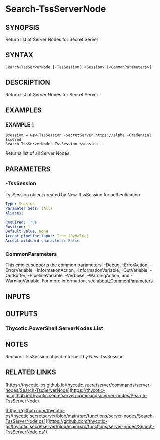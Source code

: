 # Search-TssServerNode

## SYNOPSIS
Return list of Server Nodes for Secret Server

## SYNTAX

```
Search-TssServerNode [-TssSession] <Session> [<CommonParameters>]
```

## DESCRIPTION
Return list of Server Nodes for Secret Server

## EXAMPLES

### EXAMPLE 1
```
$session = New-TssSession -SecretServer https://alpha -Credential $ssCred
Search-TssServerNode -TssSession $session -
```

Returns list of all Server Nodes

## PARAMETERS

### -TssSession
TssSession object created by New-TssSession for authentication

```yaml
Type: Session
Parameter Sets: (All)
Aliases:

Required: True
Position: 1
Default value: None
Accept pipeline input: True (ByValue)
Accept wildcard characters: False
```

### CommonParameters
This cmdlet supports the common parameters: -Debug, -ErrorAction, -ErrorVariable, -InformationAction, -InformationVariable, -OutVariable, -OutBuffer, -PipelineVariable, -Verbose, -WarningAction, and -WarningVariable. For more information, see [about_CommonParameters](http://go.microsoft.com/fwlink/?LinkID=113216).

## INPUTS

## OUTPUTS

### Thycotic.PowerShell.ServerNodes.List
## NOTES
Requires TssSession object returned by New-TssSession

## RELATED LINKS

[https://thycotic-ps.github.io/thycotic.secretserver/commands/server-nodes/Search-TssServerNode](https://thycotic-ps.github.io/thycotic.secretserver/commands/server-nodes/Search-TssServerNode)

[https://github.com/thycotic-ps/thycotic.secretserver/blob/main/src/functions/server-nodes/Search-TssServerNode.ps1](https://github.com/thycotic-ps/thycotic.secretserver/blob/main/src/functions/server-nodes/Search-TssServerNode.ps1)

